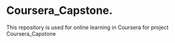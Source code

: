 # Coursera_Capstone.
This repository is used for online learning in Coursera for project Coursera_Capstone
